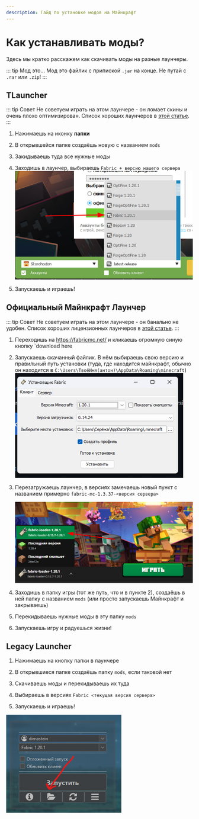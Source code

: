 ```yaml
---
description: Гайд по установке модов на Майнкрафт
---
```


# Как устанавливать моды?

Здесь мы кратко расскажем как скачивать моды на разные лаунчеры.

::: tip Мод это...
Мод это файлик с припиской `.jar` на конце. Не путай с `.rar` или `.zip`!
:::

## **TLauncher**

::: tip Совет
Не советуем играть на этом лаунчере - он ломает скины и очень плохо оптимизирован. Список хороших лаунчеров в [этой статье](../other/launcher.md).
:::

1. Нажимаешь на иконку **папки**

2. В открывшейся папке создаёшь новую с названием `mods`

3. Закидываешь туда все нужные моды

4. Заходишь в лаунчер, выбираешь `Fabric + версию нашего сервера` ![version](/assets/guides/mods/tlauncher_version.jpg)

5. Запускаешь и играешь!

## **Официальный Майнкрафт Лаунчер**

::: tip Совет
Не советуем играть на этом лаунчере - он банально не удобен. Список хороших лицензионных лаунчеров в [этой статье](../other/launcher.md#если-у-тебя---лицензия).
:::

1. Переходишь на <https://fabricmc.net/> и кликаешь огромную синую кнопку `download here

2. Запускаешь скачанный файлик. В нём выбираешь свою версию и правильный путь установки (туда, где находится майнкрафт, обычно он находится в `C:\Users\ТвоёИмя(антон)\AppData\Roaming\minecraft`) ![fabric](/assets/guides/mods/fabric_installer.png)

3. Перезагружаешь лаунчер, в версиях замечаешь новый пункт с названием примерно `fabric-mc-1.3.37-<версия сервера>`

    ![of_ver](/assets/guides/mods/of_launcher_version.jpg)

4. Заходишь в папку игры (тот же путь, что и в пункте 2), создаёшь в ней папку с названием `mods` (или просто запускаешь Майнкрафт и закрываешь)

5. Перекидываешь нужные моды в эту папку `mods`

6. Запускаешь игру и радуешься жизни!

## **Legacy Launcher**

1. Нажимаешь на кнопку папки в лаунчере

2. В открывшиеся папке создаёшь папку `mods`, если таковой нет

3. Скачиваешь моды и перекидываешь их туда 

4. Выбираешь в версиях `Fabric <текущая версия сервера>`

5. Запускаешь и играешь!

![legacy](/assets/guides/mods/legacy_launcher.png)



